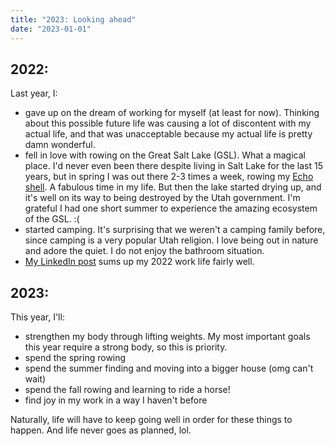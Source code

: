 ```yaml
---
title: "2023: Looking ahead"
date: "2023-01-01"
---
```

## 2022:

Last year, I:
  - gave up on the dream of working for myself (at least for now). Thinking about this possible future life was causing a lot of discontent with my actual life, and that was unacceptable because my actual life is pretty damn wonderful.
  - fell in love with rowing on the Great Salt Lake (GSL). What a magical place. I'd never even been there despite living in Salt Lake for the last 15 years, but in spring I was out there 2-3 times a week, rowing my [Echo shell](https://www.echorowing.com/echo-classic-product-info-page). A fabulous time in my life. But then the lake started drying up, and it's well on its way to being destroyed by the Utah government. I'm grateful I had one short summer to experience the amazing ecosystem of the GSL. :( 
  - started camping. It's surprising that we weren't a camping family before, since camping is a very popular Utah religion. I love being out in nature and adore the quiet. I do not enjoy the bathroom situation.
  - [My LinkedIn post](https://www.linkedin.com/feed/update/urn:li:activity:7014627905280364544/) sums up my 2022 work life fairly well.


## 2023:

This year, I'll:
- strengthen my body through lifting weights. My most important goals this year require a strong body, so this is priority.
- spend the spring rowing
- spend the summer finding and moving into a bigger house (omg can't wait)
- spend the fall rowing and learning to ride a horse!
- find joy in my work in a way I haven't before

Naturally, life will have to keep going well in order for these things to happen. And life never goes as planned, lol.


